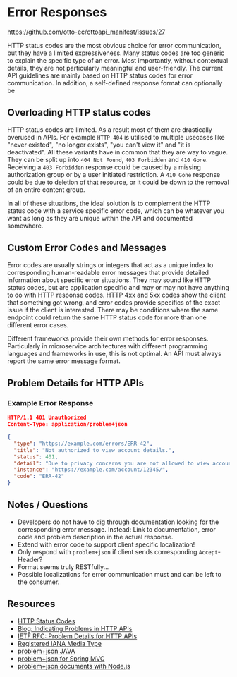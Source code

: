 # Error Responses

https://github.com/otto-ec/ottoapi_manifest/issues/27

HTTP status codes are the most obvious choice for error communication, but they have a limited expressiveness. Many status codes are too generic to explain the specific type of an error. Most importantly, without contextual details, they are not particularly meaningful and user-friendly.
The current API guidelines are mainly based on HTTP status codes for error communication. In addition, a self-defined response format can optionally be

## Overloading HTTP status codes

HTTP status codes are limited. As a result most of them are drastically overused in APIs. For example `HTTP 404` is utilised to multiple usecases like "never existed", "no longer exists", "you can't view it" and "it is deactivated". All these variants have in common that they are way to vague. They can be split up into `404 Not Found`, `403 Forbidden` and `410 Gone`. Receiving a `403 Forbidden` response could be caused by a missing authorization group or by a user initiated restriction. A `410 Gone` response could be due to deletion of that resource, or it could be down to the removal of an entire content group.

In all of these situations, the ideal solution is to complement the HTTP status code with a service specific error code, which can be whatever you want as long as they are unique within the API and documented somewhere.

## Custom Error Codes and Messages

Error codes are usually strings or integers that act as a unique index to corresponding human-readable error messages that provide detailed information about specific error situations. 
They may sound like HTTP status codes, but are application specific and may or may not have anything to do with HTTP response codes. HTTP 4xx and 5xx codes show the client that something got wrong, and error codes provide specifics of the exact issue if the client is interested. There may be conditions where the same endpoint could return the same HTTP status code for more than one different error cases.

Different frameworks provide their own methods for error responses. Particularly in microservice architectures with different programming languages and frameworks in use, this is not optimal. An API must always report the same error message format.

## Problem Details for HTTP APIs

### Example Error Response

```json
HTTP/1.1 401 Unauthorized
Content-Type: application/problem+json

{
  "type": "https://example.com/errors/ERR-42",
  "title": "Not authorized to view account details.",
  "status": 401,
  "detail": "Due to privacy concerns you are not allowed to view account details of others.",
  "instance": "https://example.com/account/12345/",
  "code": "ERR-42"
}
```

## Notes / Questions

* Developers do not have to dig through documentation looking for the corresponding error message. Instead: Link to documentation, error code and problem description in the actual response.
* Extend with error code to support client specific localization!
* Only respond with `problem+json` if client sends corresponding `Accept`-Header?
* Format seems truly RESTfully...
* Possible localizations for error communication must and can be left to the consumer.

## Resources

* [HTTP Status Codes](https://httpstatuses.com)
* [Blog: Indicating Problems in HTTP APIs](https://www.mnot.net/blog/2013/05/15/http_problem)
* [IETF RFC: Problem Details for HTTP APIs](https://tools.ietf.org/html/rfc7807)
* [Registered IANA Media Type](https://www.iana.org/assignments/media-types/application/problem+json)
* [problem+json JAVA](https://github.com/zalando/problem)
* [problem+json for Spring MVC](https://github.com/zalando/problem-spring-web)
* [problem+json documents with Node.js](https://www.npmjs.com/package/problem-json)
